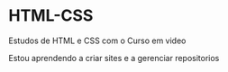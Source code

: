 # HTML-CSS
 Estudos de HTML e CSS com o Curso em video


Estou aprendendo a criar sites e a gerenciar repositorios


<a href="https://hiagovictor0.github.io/HTML-CSS/Desafios/D001/">